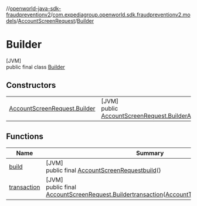 //[openworld-java-sdk-fraudpreventionv2](../../../../index.md)/[com.expediagroup.openworld.sdk.fraudpreventionv2.models](../../index.md)/[AccountScreenRequest](../index.md)/[Builder](index.md)

# Builder

[JVM]\
public final class [Builder](index.md)

## Constructors

| | |
|---|---|
| [AccountScreenRequest.Builder](-account-screen-request.-builder.md) | [JVM]<br>public [AccountScreenRequest.Builder](index.md)[AccountScreenRequest.Builder](-account-screen-request.-builder.md)([AccountTransaction](../../-account-transaction/index.md)transaction) |

## Functions

| Name | Summary |
|---|---|
| [build](build.md) | [JVM]<br>public final [AccountScreenRequest](../index.md)[build](build.md)() |
| [transaction](transaction.md) | [JVM]<br>public final [AccountScreenRequest.Builder](index.md)[transaction](transaction.md)([AccountTransaction](../../-account-transaction/index.md)transaction) |
